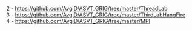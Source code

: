 2 - https://github.com/AvgiD/ASVT_GRIG/tree/master/ThreadLab    
3 - https://github.com/AvgiD/ASVT_GRIG/tree/master/ThirdLabHangFire    
4 - https://github.com/AvgiD/ASVT_GRIG/tree/master/MPI
